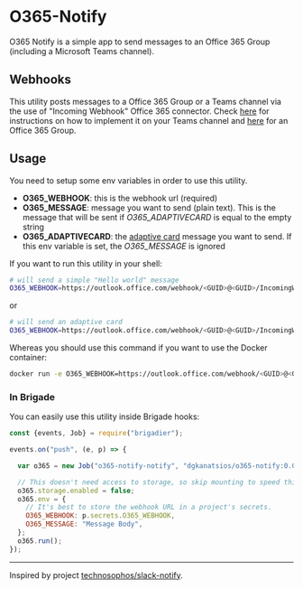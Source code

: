 # O365-Notify

O365 Notify is a simple app to send messages to an Office 365 Group (including a Microsoft Teams channel).

## Webhooks

This utility posts messages to a Office 365 Group or a Teams channel via the use of "Incoming Webhook" Office 365 connector. Check [here](https://docs.microsoft.com/en-us/microsoftteams/platform/concepts/connectors/connectors-using) for instructions on how to implement it on your Teams channel and [here](https://blogs.msdn.microsoft.com/mvpawardprogram/2017/01/17/part-2-office-365-groups/) for an Office 365 Group.
 
## Usage 

You need to setup some env variables in order to use this utility.

- **O365_WEBHOOK**: this is the webhook url (required)
- **O365_MESSAGE**: message you want to send (plain text). This is the message that will be sent if *O365_ADAPTIVECARD* is equal to the empty string
- **O365_ADAPTIVECARD**: the [adaptive card](https://adaptivecards.io) message you want to send. If this env variable is set, the *O365_MESSAGE* is ignored

If you want to run this utility in your shell:

```bash
# will send a simple "Hello world" message
O365_WEBHOOK=https://outlook.office.com/webhook/<GUID>@<GUID>/IncomingWebhook/<GUID>/<GUID> O365_MESSAGE="Hello world" ./o365-notify
```

or

```bash
# will send an adaptive card
O365_WEBHOOK=https://outlook.office.com/webhook/<GUID>@<GUID>/IncomingWebhook/<GUID>/<GUID> O365_ADAPTIVECARD="{\"@type\": \"MessageCard\",\"@context\": \"https:\/\/schema.org\/extensions\",\"summary\": \"Issue 176715375\",\"themeColor\": \"0078D7\",\"title\": \"Issue opened: \\\"Push notifications not working anymore\\\"\",\"sections\": [{\"activityTitle\": \"Miguel Garcie\",\"activitySubtitle\": \"9\/13\/2016, 11:46am\",\"activityImage\": \"https:\/\/connectorsdemo.azurewebsites.net\/images\/MSC12_Oscar_002.jpg\",\"facts\": [{\"name\": \"Repository:\",\"value\": \"mgarcia\\\est\"},{\"name\": \"Issue #:\",\"value\": \"176715375\"}],\"text\": \"There is a problem with Push notifications, they don't seem to be picked up by the connector.\"}],\"potentialAction\": [{\"@type\": \"ActionCard\",\"name\": \"Add a comment\",\"inputs\": [{\"@type\": \"TextInput\",\"id\": \"comment\",\"title\": \"Enter your comment\",\"isMultiline\": true}],\"actions\": [{\"@type\": \"HttpPOST\",\"name\": \"OK\",\"target\": \"http:\/\/...\"}]},{\"@type\": \"HttpPOST\",\"name\": \"Close\",\"target\": \"http:\/\/...\"},{\"@type\": \"OpenUri\",\"name\": \"View in GitHub\",\"targets\": [{\"os\": \"default\",\"uri\": \"http:\/\/...\"}]}]}" ./o365-notify
```

Whereas you should use this command if you want to use the Docker container:

```bash
docker run -e O365_WEBHOOK=https://outlook.office.com/webhook/<GUID>@<GUID>/IncomingWebhook/<GUID>/<GUID> -e O365_MESSAGE="Hello world" dgkanatsios/o365-notify:0.0.1
```

### In Brigade

You can easily use this utility inside Brigade hooks:


```javascript
const {events, Job} = require("brigadier");

events.on("push", (e, p) => {

  var o365 = new Job("o365-notify-notify", "dgkanatsios/o365-notify:0.0.1", ["./o365-notify"]);

  // This doesn't need access to storage, so skip mounting to speed things up.
  o365.storage.enabled = false;
  o365.env = {
    // It's best to store the webhook URL in a project's secrets.
    O365_WEBHOOK: p.secrets.O365_WEBHOOK,
    O365_MESSAGE: "Message Body",
  };
  o365.run();
});
```

---
Inspired by project [technosophos/slack-notify](https://github.com/technosophos/slack-notify).